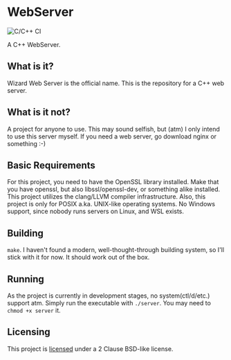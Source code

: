 # WebServer
![C/C++ CI](https://github.com/usadson/WebServer/workflows/C/C++%20CI/badge.svg)

A C++ WebServer.

## What is it?
Wizard Web Server is the official name. This is the repository for a C++ web
server.

## What is it not?
A project for anyone to use. This may sound selfish, but (atm) I only intend to
use this server myself. If you need a web server, go download nginx or something
:-)

## Basic Requirements
For this project, you need to have the OpenSSL library installed. Make that you
have openssl, but also libssl/openssl-dev, or something alike installed. This
project utilizes the clang/LLVM compiler infrastructure. Also, this project is
only for POSIX a.ka. UNIX-like operating systems. No Windows support, since
nobody runs servers on Linux, and WSL exists.

## Building
`make`. I haven't found a modern, well-thought-through building system, so I'll
stick with it for now. It should work out of the box.

## Running
As the project is currently in development stages, no system(ctl/d/etc.) support
atm. Simply run the executable with `./server`. You may need to `chmod +x server`
it.

## Licensing
This project is [licensed](COPYING) under a 2 Clause BSD-like license.
